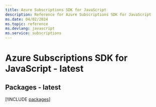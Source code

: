 ```yaml
---
title: Azure Subscriptions SDK for JavaScript
description: Reference for Azure Subscriptions SDK for JavaScript
ms.date: 04/02/2024
ms.topic: reference
ms.devlang: javascript
ms.service: subscriptions
---
```

# Azure Subscriptions SDK for JavaScript - latest
## Packages - latest
[!INCLUDE [packages](subscriptions-index.md)]